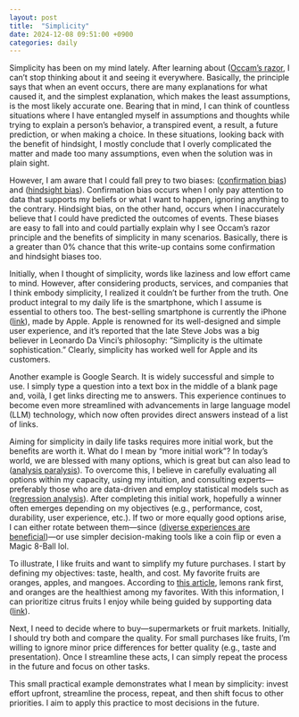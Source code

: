 ```yaml
---
layout: post
title:  "Simplicity"
date: 2024-12-08 09:51:00 +0900
categories: daily
---
```


Simplicity has been on my mind lately. After learning about ([Occam’s razor](https://simple.wikipedia.org/wiki/Occam%27s_razor#:~:text=Occam's%20razor%20(or%20Ockham's%20razor,the%20more%20unlikely%20an%20explanation)), I can’t stop thinking about it and seeing it everywhere. Basically, the principle says that when an event occurs, there are many explanations for what caused it, and the simplest explanation, which makes the least assumptions, is the most likely accurate one. Bearing that in mind, I can think of countless situations where I have entangled myself in assumptions and thoughts while trying to explain a person’s behavior, a transpired event, a result, a future prediction, or when making a choice. In these situations, looking back with the benefit of hindsight, I mostly conclude that I overly complicated the matter and made too many assumptions, even when the solution was in plain sight.

However, I am aware that I could fall prey to two biases: ([confirmation bias](https://en.wikipedia.org/wiki/Confirmation_bias#:~:text=Confirmation%20bias%2C%20a%20phrase%20coined,difficult%20to%20dislodge%20once%20affirmed)) and ([hindsight bias](https://en.wikipedia.org/wiki/Hindsight_bias)). Confirmation bias occurs when I only pay attention to data that supports my beliefs or what I want to happen, ignoring anything to the contrary. Hindsight bias, on the other hand, occurs when I inaccurately believe that I could have predicted the outcomes of events. These biases are easy to fall into and could partially explain why I see Occam’s razor principle and the benefits of simplicity in many scenarios. Basically, there is a greater than 0% chance that this write-up contains some confirmation and hindsight biases too.

Initially, when I thought of simplicity, words like laziness and low effort came to mind. However, after considering products, services, and companies that I think embody simplicity, I realized it couldn’t be further from the truth. One product integral to my daily life is the smartphone, which I assume is essential to others too. The best-selling smartphone is currently the iPhone ([link](https://www.gsmarena.com/iphone_15_is_the_bestselling_smartphone_in_q3_2024_worldwide-news-65240.php)), made by Apple. Apple is renowned for its well-designed and simple user experience, and it’s reported that the late Steve Jobs was a big believer in Leonardo Da Vinci’s philosophy: “Simplicity is the ultimate sophistication.” Clearly, simplicity has worked well for Apple and its customers.

Another example is Google Search. It is widely successful and simple to use. I simply type a question into a text box in the middle of a blank page and, voilà, I get links directing me to answers. This experience continues to become even more streamlined with advancements in large language model (LLM) technology, which now often provides direct answers instead of a list of links.

Aiming for simplicity in daily life tasks requires more initial work, but the benefits are worth it. What do I mean by “more initial work”? In today’s world, we are blessed with many options, which is great but can also lead to ([analysis paralysis](https://en.wikipedia.org/wiki/Analysis_paralysis)). To overcome this, I believe in carefully evaluating all options within my capacity, using my intuition, and consulting experts—preferably those who are data-driven and employ statistical models such as ([regression analysis](https://en.wikipedia.org/wiki/Regression_analysis)). After completing this initial work, hopefully a winner often emerges depending on my objectives (e.g., performance, cost, durability, user experience, etc.). If two or more equally good options arise, I can either rotate between them—since ([diverse experiences are beneficial](https://new.nsf.gov/news/new-diverse-experiences-linked-enhanced-happiness#:~:text=The%20results%20showed%20that%20on,said%20program%20director%20Kurt%20Thoroughman))—or use simpler decision-making tools like a coin flip or even a Magic 8-Ball lol.

To illustrate, I like fruits and want to simplify my future purchases. I start by defining my objectives: taste, health, and cost. My favorite fruits are oranges, apples, and mangoes. According to [this article](https://www.medicalnewstoday.com/articles/324431), lemons rank first, and oranges are the healthiest among my favorites. With this information, I can prioritize citrus fruits I enjoy while being guided by supporting data ([link](https://www.sciencedirect.com/science/article/pii/S2405844024140844#sec5)).

Next, I need to decide where to buy—supermarkets or fruit markets. Initially, I should try both and compare the quality. For small purchases like fruits, I’m willing to ignore minor price differences for better quality (e.g., taste and presentation). Once I streamline these acts, I can simply repeat the process in the future and focus on other tasks.

This small practical example demonstrates what I mean by simplicity: invest effort upfront, streamline the process, repeat, and then shift focus to other priorities. I aim to apply this practice to most decisions in the future.
